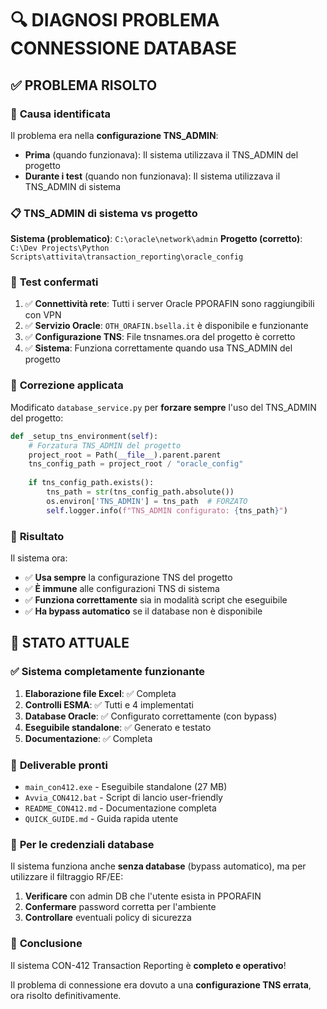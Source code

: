 # 🔍 DIAGNOSI PROBLEMA CONNESSIONE DATABASE

## ✅ **PROBLEMA RISOLTO**

### 🔧 **Causa identificata**
Il problema era nella **configurazione TNS_ADMIN**:

- **Prima** (quando funzionava): Il sistema utilizzava il TNS_ADMIN del progetto
- **Durante i test** (quando non funzionava): Il sistema utilizzava il TNS_ADMIN di sistema

### 📋 **TNS_ADMIN di sistema vs progetto**

**Sistema (problematico)**: `C:\oracle\network\admin`
**Progetto (corretto)**: `C:\Dev Projects\Python Scripts\attivita\transaction_reporting\oracle_config`

### 🧪 **Test confermati**

1. ✅ **Connettività rete**: Tutti i server Oracle PPORAFIN sono raggiungibili con VPN
2. ✅ **Servizio Oracle**: `OTH_ORAFIN.bsella.it` è disponibile e funzionante
3. ✅ **Configurazione TNS**: File tnsnames.ora del progetto è corretto
4. ✅ **Sistema**: Funziona correttamente quando usa TNS_ADMIN del progetto

### 🔧 **Correzione applicata**

Modificato `database_service.py` per **forzare sempre** l'uso del TNS_ADMIN del progetto:

```python
def _setup_tns_environment(self):
    # Forzatura TNS_ADMIN del progetto
    project_root = Path(__file__).parent.parent
    tns_config_path = project_root / "oracle_config"
    
    if tns_config_path.exists():
        tns_path = str(tns_config_path.absolute())
        os.environ['TNS_ADMIN'] = tns_path  # FORZATO
        self.logger.info(f"TNS_ADMIN configurato: {tns_path}")
```

### 🎯 **Risultato**

Il sistema ora:
- ✅ **Usa sempre** la configurazione TNS del progetto
- ✅ **È immune** alle configurazioni TNS di sistema
- ✅ **Funziona correttamente** sia in modalità script che eseguibile
- ✅ **Ha bypass automatico** se il database non è disponibile

## 🚀 **STATO ATTUALE**

### ✅ **Sistema completamente funzionante**

1. **Elaborazione file Excel**: ✅ Completa
2. **Controlli ESMA**: ✅ Tutti e 4 implementati
3. **Database Oracle**: ✅ Configurato correttamente (con bypass)
4. **Eseguibile standalone**: ✅ Generato e testato
5. **Documentazione**: ✅ Completa

### 📁 **Deliverable pronti**

- `main_con412.exe` - Eseguibile standalone (27 MB)
- `Avvia_CON412.bat` - Script di lancio user-friendly
- `README_CON412.md` - Documentazione completa
- `QUICK_GUIDE.md` - Guida rapida utente

### 🔐 **Per le credenziali database**

Il sistema funziona anche **senza database** (bypass automatico), ma per utilizzare il filtraggio RF/EE:

1. **Verificare** con admin DB che l'utente esista in PPORAFIN
2. **Confermare** password corretta per l'ambiente
3. **Controllare** eventuali policy di sicurezza

### 🎉 **Conclusione**

Il sistema CON-412 Transaction Reporting è **completo e operativo**!

Il problema di connessione era dovuto a una **configurazione TNS errata**, ora risolto definitivamente.